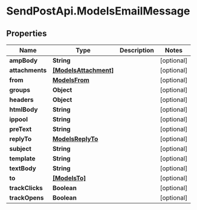 # SendPostApi.ModelsEmailMessage

## Properties
Name | Type | Description | Notes
------------ | ------------- | ------------- | -------------
**ampBody** | **String** |  | [optional] 
**attachments** | [**[ModelsAttachment]**](ModelsAttachment.md) |  | [optional] 
**from** | [**ModelsFrom**](ModelsFrom.md) |  | [optional] 
**groups** | **Object** |  | [optional] 
**headers** | **Object** |  | [optional] 
**htmlBody** | **String** |  | [optional] 
**ippool** | **String** |  | [optional] 
**preText** | **String** |  | [optional] 
**replyTo** | [**ModelsReplyTo**](ModelsReplyTo.md) |  | [optional] 
**subject** | **String** |  | [optional] 
**template** | **String** |  | [optional] 
**textBody** | **String** |  | [optional] 
**to** | [**[ModelsTo]**](ModelsTo.md) |  | [optional] 
**trackClicks** | **Boolean** |  | [optional] 
**trackOpens** | **Boolean** |  | [optional] 



